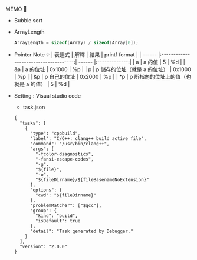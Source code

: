 MEMO 📝
 
- Bubble sort

- ArrayLength 
    ```C
    ArrayLength = sizeof(Array) / sizeof(Array[0]);
    ```

- Pointer Note :bulb: 
    | 表達式 |                 解釋                  | 結果   | printf format |
    | ------ |:-------------------------------------:| ------ |:-------------:|
    | a      |                a 的值                 | 5      |      %d       |
    | &a     |               a 的位址                | 0x1000 |      %p       |
    | p      |     p 儲存的位址（就是 a 的位址）     | 0x1000 |      %p       |
    | &p     |             p 自己的位址              | 0x2000 |      %p       |
    | *p     | p 所指向的位址上的值（也就是 a 的值） | 5      |        %d       |

- Setting : Visual studio code 
    - task.json
    ```
    {
      "tasks": [
        {
          "type": "cppbuild",
          "label": "C/C++: clang++ build active file",
          "command": "/usr/bin/clang++",
          "args": [
            "-fcolor-diagnostics",
            "-fansi-escape-codes",
            "-g",
            "${file}",
            "-o",
            "${fileDirname}/${fileBasenameNoExtension}"
          ],
          "options": {
            "cwd": "${fileDirname}"
          },
          "problemMatcher": ["$gcc"],
          "group": {
            "kind": "build",
            "isDefault": true
          },
          "detail": "Task generated by Debugger."
        }
      ],
      "version": "2.0.0"
    }
    ```

